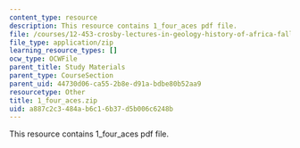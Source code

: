 ```yaml
---
content_type: resource
description: This resource contains 1_four_aces pdf file.
file: /courses/12-453-crosby-lectures-in-geology-history-of-africa-fall-2005/a887c2c3484ab6c16b37d5b006c6248b_1_four_aces.zip
file_type: application/zip
learning_resource_types: []
ocw_type: OCWFile
parent_title: Study Materials
parent_type: CourseSection
parent_uid: 44730d06-ca55-2b8e-d91a-bdbe80b52aa9
resourcetype: Other
title: 1_four_aces.zip
uid: a887c2c3-484a-b6c1-6b37-d5b006c6248b
---
```

This resource contains 1_four_aces pdf file.

